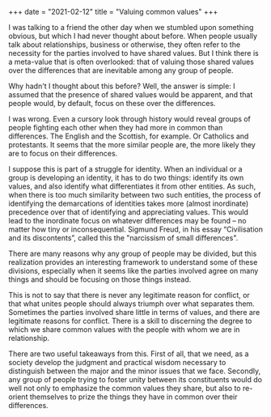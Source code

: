 +++
date = "2021-02-12"
title = "Valuing common values"
+++

I was talking to a friend the other day when we stumbled upon something obvious, but which I had never thought about before. When people usually talk about relationships, business or otherwise, they often refer to the necessity for the parties involved to have shared values. But I think there is a meta-value that is often overlooked: that of valuing those shared values over the differences that are inevitable among any group of people.

Why hadn't I thought about this before? Well, the answer is simple: I assumed that the presence of shared values would be apparent, and that people would, by default, focus on these over the differences.

I was wrong. Even a cursory look through history would reveal groups of people fighting each other when they had more in common than differences. The English and the Scottish, for example. Or Catholics and protestants. It seems that the more similar people are, the more likely they are to focus on their differences. 

I suppose this is part of a struggle for identity. When an individual or a group is developing an identity, it has to do two things: identify its own values, and also identify what differentiates it from other entities. As such, when there is too much similarity between two such entities, the process of identifying the demarcations of identities takes more (almost inordinate) precedence over that of identifying and appreciating values. This would lead to the inordinate focus on whatever differences may be found – no matter how tiny or inconsequential.  Sigmund Freud, in his essay “Civilisation and its discontents”, called this the "narcissism of small differences".

There are many reasons why any group of people may be divided, but this realization provides an interesting framework to understand some of these divisions, especially when it seems like the parties involved agree on many things and should be focusing on those things instead.

This is not to say that there is never any legitimate reason for conflict, or that what unites people should always triumph over what separates them. Sometimes the parties involved share little in terms of values, and there are legitimate reasons for conflict. There is a skill to discerning the degree to which we share common values with the people with whom we are in relationship. 

There are two useful takeaways from this. First of all, that we need, as a society develop the judgment and practical wisdom necessary to distinguish between the major and the minor issues that we face. Secondly, any group of people trying to foster unity between its constituents would do well not only to emphasize the common values they share, but also to re-orient themselves to prize the things they have in common over their differences. 


